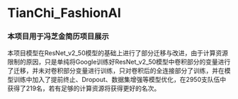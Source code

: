 # TianChi_FashionAI
### 本项目用于冯芝金简历项目展示

本项目模型在ResNet_v2_50模型的基础上进行了部分迁移与改进，由于计算资源限制的原因，只是单纯将Google训练好ResNet_v2_50模型中卷积部分的变量进行了迁移，并未对卷积部分变量进行训练，只对卷积后的全连接部分了训练，并在模型训练中加入了提前终止、Dropout、数据集增强等模型优化，在2950支队伍中获得了219名，若有足够的计算资源将获得更好的名次。

